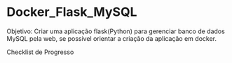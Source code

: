 # Docker_Flask_MySQL

Objetivo: Criar uma aplicação flask(Python) para gerenciar banco de dados MySQL pela web, se possivel orientar a criação da aplicação em docker.

Checklist de Progresso
